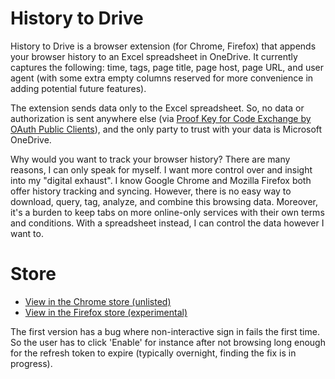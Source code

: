 # History to Drive

History to Drive is a browser extension (for Chrome, Firefox) that appends your browser history to an Excel spreadsheet in OneDrive. It currently captures the following: time, tags, page title, page host, page URL, and user agent (with some extra empty columns reserved for more convenience in adding potential future features).

The extension sends data only to the Excel spreadsheet. So, no data or authorization is sent anywhere else (via [Proof Key for Code Exchange by OAuth Public Clients](https://tools.ietf.org/html/rfc7636)), and the only party to trust with your data is Microsoft OneDrive.

Why would you want to track your browser history? There are many reasons, I can only speak for myself. I want more control over and insight into my "digital exhaust". I know Google Chrome and Mozilla Firefox both offer history tracking and syncing. However, there is no easy way to download, query, tag, analyze, and combine this browsing data. Moreover, it's a burden to keep tabs on more online-only services with their own terms and conditions. With a spreadsheet instead, I can control the data however I want to.


# Store

- [View in the Chrome store (unlisted)](https://chrome.google.com/webstore/detail/history-to-drive/cjhmkclgfcdhifojlgaldlebnpkfgjnb)
- [View in the Firefox store (experimental)](https://addons.mozilla.org/en-US/firefox/addon/history-to-drive/)

The first version has a bug where non-interactive sign in fails the first time. So the user has to click 'Enable' for instance after not browsing long enough for the refresh token to expire (typically overnight, finding the fix is in progress).
